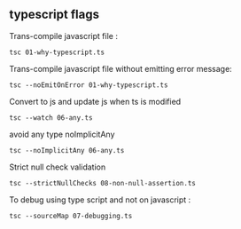 ## typescript flags

Trans-compile javascript file : 

    tsc 01-why-typescript.ts

Trans-compile javascript file without emitting error message: 

    tsc --noEmitOnError 01-why-typescript.ts

Convert to js and update js when ts is modified

    tsc --watch 06-any.ts

avoid any type noImplicitAny

    tsc --noImplicitAny 06-any.ts

Strict null check validation

    tsc --strictNullChecks 08-non-null-assertion.ts

To debug using type script and not on javascript : 

    tsc --sourceMap 07-debugging.ts


 
